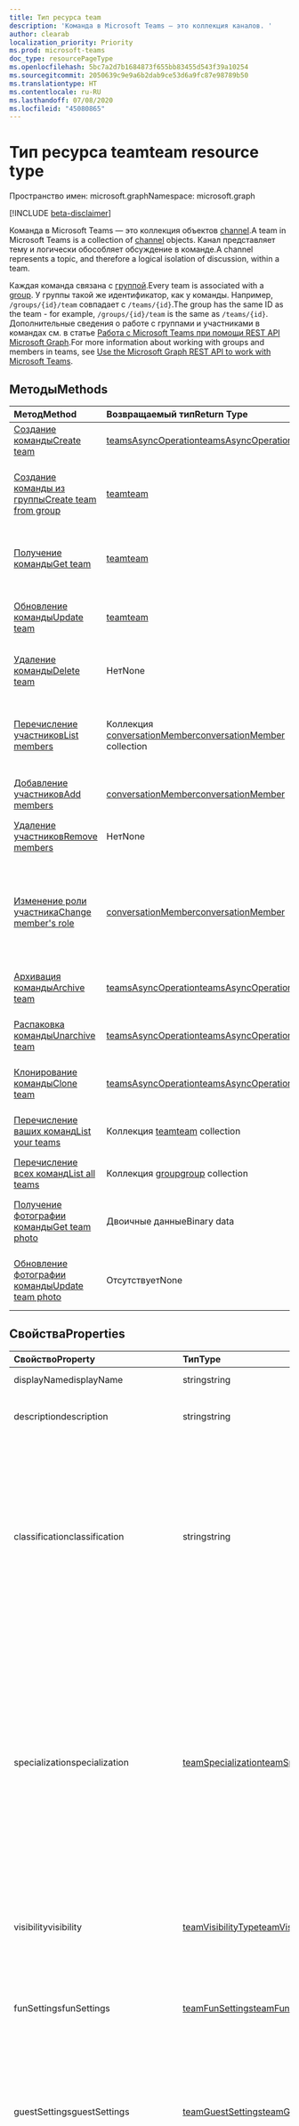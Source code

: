 ```yaml
---
title: Тип ресурса team
description: 'Команда в Microsoft Teams — это коллекция каналов. '
author: clearab
localization_priority: Priority
ms.prod: microsoft-teams
doc_type: resourcePageType
ms.openlocfilehash: 5bc7a2d7b1684873f655bb83455d543f39a10254
ms.sourcegitcommit: 2050639c9e9a6b2dab9ce53d6a9fc87e98789b50
ms.translationtype: HT
ms.contentlocale: ru-RU
ms.lasthandoff: 07/08/2020
ms.locfileid: "45080865"
---
```

# <a name="team-resource-type"></a><span data-ttu-id="06645-103">Тип ресурса team</span><span class="sxs-lookup"><span data-stu-id="06645-103">team resource type</span></span>

<span data-ttu-id="06645-104">Пространство имен: microsoft.graph</span><span class="sxs-lookup"><span data-stu-id="06645-104">Namespace: microsoft.graph</span></span>

[!INCLUDE [beta-disclaimer](../../includes/beta-disclaimer.md)]

<span data-ttu-id="06645-105">Команда в Microsoft Teams — это коллекция объектов [channel](channel.md).</span><span class="sxs-lookup"><span data-stu-id="06645-105">A team in Microsoft Teams is a collection of [channel](channel.md) objects.</span></span> <span data-ttu-id="06645-106">Канал представляет тему и логически обособляет обсуждение в команде.</span><span class="sxs-lookup"><span data-stu-id="06645-106">A channel represents a topic, and therefore a logical isolation of discussion, within a team.</span></span>

<span data-ttu-id="06645-107">Каждая команда связана с [группой](../resources/group.md).</span><span class="sxs-lookup"><span data-stu-id="06645-107">Every team is associated with a [group](../resources/group.md).</span></span> <span data-ttu-id="06645-108">У группы такой же идентификатор, как у команды. Например, `/groups/{id}/team` совпадает с `/teams/{id}`.</span><span class="sxs-lookup"><span data-stu-id="06645-108">The group has the same ID as the team - for example, `/groups/{id}/team` is the same as `/teams/{id}`.</span></span> <span data-ttu-id="06645-109">Дополнительные сведения о работе с группами и участниками в командах см. в статье [Работа с Microsoft Teams при помощи REST API Microsoft Graph](teams-api-overview.md).</span><span class="sxs-lookup"><span data-stu-id="06645-109">For more information about working with groups and members in teams, see [Use the Microsoft Graph REST API to work with Microsoft Teams](teams-api-overview.md).</span></span>

## <a name="methods"></a><span data-ttu-id="06645-110">Методы</span><span class="sxs-lookup"><span data-stu-id="06645-110">Methods</span></span>

| <span data-ttu-id="06645-111">Метод</span><span class="sxs-lookup"><span data-stu-id="06645-111">Method</span></span>       | <span data-ttu-id="06645-112">Возвращаемый тип</span><span class="sxs-lookup"><span data-stu-id="06645-112">Return Type</span></span>  |<span data-ttu-id="06645-113">Описание</span><span class="sxs-lookup"><span data-stu-id="06645-113">Description</span></span>|
|:---------------|:--------|:----------|
|[<span data-ttu-id="06645-114">Создание команды</span><span class="sxs-lookup"><span data-stu-id="06645-114">Create team</span></span>](../api/team-post.md) | [<span data-ttu-id="06645-115">teamsAsyncOperation</span><span class="sxs-lookup"><span data-stu-id="06645-115">teamsAsyncOperation</span></span>](teamsasyncoperation.md) | <span data-ttu-id="06645-116">Создание команды с нуля.</span><span class="sxs-lookup"><span data-stu-id="06645-116">Create a team from scratch.</span></span> |
|[<span data-ttu-id="06645-117">Создание команды из группы</span><span class="sxs-lookup"><span data-stu-id="06645-117">Create team from group</span></span>](../api/team-put-teams.md) | [<span data-ttu-id="06645-118">team</span><span class="sxs-lookup"><span data-stu-id="06645-118">team</span></span>](team.md) | <span data-ttu-id="06645-119">Создание команды или добавление команды в существующую группу.</span><span class="sxs-lookup"><span data-stu-id="06645-119">Create a new team, or add a team to an existing group.</span></span>|
|[<span data-ttu-id="06645-120">Получение команды</span><span class="sxs-lookup"><span data-stu-id="06645-120">Get team</span></span>](../api/team-get.md) | [<span data-ttu-id="06645-121">team</span><span class="sxs-lookup"><span data-stu-id="06645-121">team</span></span>](team.md) | <span data-ttu-id="06645-122">Получение свойств и связей указанной команды.</span><span class="sxs-lookup"><span data-stu-id="06645-122">Retrieve the properties and relationships of the specified team.</span></span>|
|[<span data-ttu-id="06645-123">Обновление команды</span><span class="sxs-lookup"><span data-stu-id="06645-123">Update team</span></span>](../api/team-update.md) | [<span data-ttu-id="06645-124">team</span><span class="sxs-lookup"><span data-stu-id="06645-124">team</span></span>](team.md) |<span data-ttu-id="06645-125">Обновление свойств указанной команды.</span><span class="sxs-lookup"><span data-stu-id="06645-125">Update the properties of the specified team.</span></span> |
|[<span data-ttu-id="06645-126">Удаление команды</span><span class="sxs-lookup"><span data-stu-id="06645-126">Delete team</span></span>](/graph/api/group-delete?view=graph-rest-1.0) | <span data-ttu-id="06645-127">Нет</span><span class="sxs-lookup"><span data-stu-id="06645-127">None</span></span> |<span data-ttu-id="06645-128">Удаление команды и ее связанной группы.</span><span class="sxs-lookup"><span data-stu-id="06645-128">Delete the team and its associated group.</span></span> |
|[<span data-ttu-id="06645-129">Перечисление участников</span><span class="sxs-lookup"><span data-stu-id="06645-129">List members</span></span>](../api/team-list-members.md)|<span data-ttu-id="06645-130">Коллекция [conversationMember](../resources/conversationmember.md)</span><span class="sxs-lookup"><span data-stu-id="06645-130">[conversationMember](../resources/conversationmember.md) collection</span></span>|<span data-ttu-id="06645-131">Получение списка conversationMembers из свойства навигации members.</span><span class="sxs-lookup"><span data-stu-id="06645-131">Get the conversationMembers from the members navigation property.</span></span>|
|[<span data-ttu-id="06645-132">Добавление участников</span><span class="sxs-lookup"><span data-stu-id="06645-132">Add members</span></span>](../api/team-post-members.md)|[<span data-ttu-id="06645-133">conversationMember</span><span class="sxs-lookup"><span data-stu-id="06645-133">conversationMember</span></span>](../resources/conversationmember.md)|<span data-ttu-id="06645-134">Добавление нового участника.</span><span class="sxs-lookup"><span data-stu-id="06645-134">Add a new member.</span></span>|
|[<span data-ttu-id="06645-135">Удаление участников</span><span class="sxs-lookup"><span data-stu-id="06645-135">Remove members</span></span>](../api/team-delete-members.md)|<span data-ttu-id="06645-136">Нет</span><span class="sxs-lookup"><span data-stu-id="06645-136">None</span></span>|<span data-ttu-id="06645-137">Удаление объекта [conversationMember](../resources/conversationmember.md).</span><span class="sxs-lookup"><span data-stu-id="06645-137">Delete a [conversationMember](../resources/conversationmember.md) object.</span></span>|
|[<span data-ttu-id="06645-138">Изменение роли участника</span><span class="sxs-lookup"><span data-stu-id="06645-138">Change member's role</span></span>](../api/conversationmember-update.md)|[<span data-ttu-id="06645-139">conversationMember</span><span class="sxs-lookup"><span data-stu-id="06645-139">conversationMember</span></span>](../resources/conversationmember.md)|<span data-ttu-id="06645-140">Перевод пользователя из категории участников в категорию владельцев или наоборот, из категории владельцев в категорию обычных участников.</span><span class="sxs-lookup"><span data-stu-id="06645-140">Change a member to an owner or back to a regular member.</span></span>|
|[<span data-ttu-id="06645-141">Архивация команды</span><span class="sxs-lookup"><span data-stu-id="06645-141">Archive team</span></span>](../api/team-archive.md) | [<span data-ttu-id="06645-142">teamsAsyncOperation</span><span class="sxs-lookup"><span data-stu-id="06645-142">teamsAsyncOperation</span></span>](../resources/teamsasyncoperation.md) |<span data-ttu-id="06645-143">Перевод команды в состояние только для чтения.</span><span class="sxs-lookup"><span data-stu-id="06645-143">Put the team in a read-only state.</span></span> |
|[<span data-ttu-id="06645-144">Распаковка команды</span><span class="sxs-lookup"><span data-stu-id="06645-144">Unarchive team</span></span>](../api/team-unarchive.md) | [<span data-ttu-id="06645-145">teamsAsyncOperation</span><span class="sxs-lookup"><span data-stu-id="06645-145">teamsAsyncOperation</span></span>](../resources/teamsasyncoperation.md) |<span data-ttu-id="06645-146">Восстановление команды в состояние чтения и записи.</span><span class="sxs-lookup"><span data-stu-id="06645-146">Restore the team to a read-write state.</span></span> |
|[<span data-ttu-id="06645-147">Клонирование команды</span><span class="sxs-lookup"><span data-stu-id="06645-147">Clone team</span></span>](../api/team-clone.md) | [<span data-ttu-id="06645-148">teamsAsyncOperation</span><span class="sxs-lookup"><span data-stu-id="06645-148">teamsAsyncOperation</span></span>](../resources/teamsasyncoperation.md) |<span data-ttu-id="06645-149">Копирование команды и ее связанной группы.</span><span class="sxs-lookup"><span data-stu-id="06645-149">Copy the team and its associated group.</span></span> |
|[<span data-ttu-id="06645-150">Перечисление ваших команд</span><span class="sxs-lookup"><span data-stu-id="06645-150">List your teams</span></span>](../api/user-list-joinedteams.md) | <span data-ttu-id="06645-151">Коллекция [team](team.md)</span><span class="sxs-lookup"><span data-stu-id="06645-151">[team](team.md) collection</span></span> | <span data-ttu-id="06645-152">Перечисление команд, в которых вы являетесь участником.</span><span class="sxs-lookup"><span data-stu-id="06645-152">List the teams you are a member of.</span></span> |
|[<span data-ttu-id="06645-153">Перечисление всех команд</span><span class="sxs-lookup"><span data-stu-id="06645-153">List all teams</span></span>](/graph/teams-list-all-teams) | <span data-ttu-id="06645-154">Коллекция [group](group.md)</span><span class="sxs-lookup"><span data-stu-id="06645-154">[group](group.md) collection</span></span> | <span data-ttu-id="06645-155">Перечисление всех групп, содержащих команды.</span><span class="sxs-lookup"><span data-stu-id="06645-155">List all groups that have teams.</span></span> |
|[<span data-ttu-id="06645-156">Получение фотографии команды</span><span class="sxs-lookup"><span data-stu-id="06645-156">Get team photo</span></span>](../api/team-get-photo.md) | <span data-ttu-id="06645-157">Двоичные данные</span><span class="sxs-lookup"><span data-stu-id="06645-157">Binary data</span></span> | <span data-ttu-id="06645-158">Вы можете получить фотографию (изображение) для команды.</span><span class="sxs-lookup"><span data-stu-id="06645-158">Get the photo (picture) for a team.</span></span> |
|[<span data-ttu-id="06645-159">Обновление фотографии команды</span><span class="sxs-lookup"><span data-stu-id="06645-159">Update team photo</span></span>](../api/team-update-photo.md) | <span data-ttu-id="06645-160">Отсутствует</span><span class="sxs-lookup"><span data-stu-id="06645-160">None</span></span> | <span data-ttu-id="06645-161">Вы можете обновить фотографию (изображение) для команды.</span><span class="sxs-lookup"><span data-stu-id="06645-161">Update the photo (picture) for a team.</span></span> |

## <a name="properties"></a><span data-ttu-id="06645-162">Свойства</span><span class="sxs-lookup"><span data-stu-id="06645-162">Properties</span></span>

| <span data-ttu-id="06645-163">Свойство</span><span class="sxs-lookup"><span data-stu-id="06645-163">Property</span></span> | <span data-ttu-id="06645-164">Тип</span><span class="sxs-lookup"><span data-stu-id="06645-164">Type</span></span> | <span data-ttu-id="06645-165">Описание</span><span class="sxs-lookup"><span data-stu-id="06645-165">Description</span></span> |
|:---------------|:--------|:----------|
|<span data-ttu-id="06645-166">displayName</span><span class="sxs-lookup"><span data-stu-id="06645-166">displayName</span></span>|<span data-ttu-id="06645-167">string</span><span class="sxs-lookup"><span data-stu-id="06645-167">string</span></span>| <span data-ttu-id="06645-168">Имя команды.</span><span class="sxs-lookup"><span data-stu-id="06645-168">The name of the team.</span></span> |
|<span data-ttu-id="06645-169">description</span><span class="sxs-lookup"><span data-stu-id="06645-169">description</span></span>|<span data-ttu-id="06645-170">string</span><span class="sxs-lookup"><span data-stu-id="06645-170">string</span></span>| <span data-ttu-id="06645-171">Необязательное описание для команды.</span><span class="sxs-lookup"><span data-stu-id="06645-171">An optional description for the team.</span></span> |
|<span data-ttu-id="06645-172">classification</span><span class="sxs-lookup"><span data-stu-id="06645-172">classification</span></span>|<span data-ttu-id="06645-173">string</span><span class="sxs-lookup"><span data-stu-id="06645-173">string</span></span>| <span data-ttu-id="06645-174">Необязательная метка.</span><span class="sxs-lookup"><span data-stu-id="06645-174">An optional label.</span></span> <span data-ttu-id="06645-175">Обычно описывает конфиденциальность данных или работы команды.</span><span class="sxs-lookup"><span data-stu-id="06645-175">Typically describes the data or business sensitivity of the team.</span></span> <span data-ttu-id="06645-176">Должно соответствовать одному из предварительно настроенных наборов в каталоге клиента.</span><span class="sxs-lookup"><span data-stu-id="06645-176">Must match one of a pre-configured set in the tenant's directory.</span></span> |
|<span data-ttu-id="06645-177">specialization</span><span class="sxs-lookup"><span data-stu-id="06645-177">specialization</span></span>|[<span data-ttu-id="06645-178">teamSpecialization</span><span class="sxs-lookup"><span data-stu-id="06645-178">teamSpecialization</span></span>](teamspecialization.md)| <span data-ttu-id="06645-179">Необязательное свойство.</span><span class="sxs-lookup"><span data-stu-id="06645-179">Optional.</span></span> <span data-ttu-id="06645-180">Указывает, предназначена ли команда для определенного варианта использования.</span><span class="sxs-lookup"><span data-stu-id="06645-180">Indicates whether the team is intended for a particular use case.</span></span>  <span data-ttu-id="06645-181">У каждой специализации команды есть доступ к уникальным действиям и возможностям, предназначенным для своего варианта использования.</span><span class="sxs-lookup"><span data-stu-id="06645-181">Each team specialization has access to unique behaviors and experiences targeted to its use case.</span></span> |
|<span data-ttu-id="06645-182">visibility</span><span class="sxs-lookup"><span data-stu-id="06645-182">visibility</span></span>|[<span data-ttu-id="06645-183">teamVisibilityType</span><span class="sxs-lookup"><span data-stu-id="06645-183">teamVisibilityType</span></span>](teamvisibilitytype.md)| <span data-ttu-id="06645-184">Видимость группы и команды.</span><span class="sxs-lookup"><span data-stu-id="06645-184">The visibility of a the group and team.</span></span> <span data-ttu-id="06645-185">Значение по умолчанию: Public.</span><span class="sxs-lookup"><span data-stu-id="06645-185">Defaults to Public.</span></span> |
|<span data-ttu-id="06645-186">funSettings</span><span class="sxs-lookup"><span data-stu-id="06645-186">funSettings</span></span>|[<span data-ttu-id="06645-187">teamFunSettings</span><span class="sxs-lookup"><span data-stu-id="06645-187">teamFunSettings</span></span>](teamfunsettings.md) |<span data-ttu-id="06645-188">Параметры для настройки использования Giphy, мемов и наклеек в команде.</span><span class="sxs-lookup"><span data-stu-id="06645-188">Settings to configure use of Giphy, memes, and stickers in the team.</span></span>|
|<span data-ttu-id="06645-189">guestSettings</span><span class="sxs-lookup"><span data-stu-id="06645-189">guestSettings</span></span>|[<span data-ttu-id="06645-190">teamGuestSettings</span><span class="sxs-lookup"><span data-stu-id="06645-190">teamGuestSettings</span></span>](teamguestsettings.md) |<span data-ttu-id="06645-191">Параметры для настройки того, могут ли гости создавать, изменять или удалять каналы в команде.</span><span class="sxs-lookup"><span data-stu-id="06645-191">Settings to configure whether guests can create, update, or delete channels in the team.</span></span>|
|<span data-ttu-id="06645-192">internalId</span><span class="sxs-lookup"><span data-stu-id="06645-192">internalId</span></span> | <span data-ttu-id="06645-193">string</span><span class="sxs-lookup"><span data-stu-id="06645-193">string</span></span> | <span data-ttu-id="06645-194">Уникальный идентификатор для команды, используемый в нескольких местах, например в журнале аудита или [API действий управления Office 365](https://docs.microsoft.com/office/office-365-management-api/office-365-management-activity-api-reference).</span><span class="sxs-lookup"><span data-stu-id="06645-194">A unique ID for the team that has been used in a few places such as the audit log/[Office 365 Management Activity API](https://docs.microsoft.com/office/office-365-management-api/office-365-management-activity-api-reference).</span></span> |
|<span data-ttu-id="06645-195">isArchived</span><span class="sxs-lookup"><span data-stu-id="06645-195">isArchived</span></span>|<span data-ttu-id="06645-196">Boolean</span><span class="sxs-lookup"><span data-stu-id="06645-196">Boolean</span></span>|<span data-ttu-id="06645-197">Находится ли команда в режиме только для чтения.</span><span class="sxs-lookup"><span data-stu-id="06645-197">Whether this team is in read-only mode.</span></span> |
|<span data-ttu-id="06645-198">memberSettings</span><span class="sxs-lookup"><span data-stu-id="06645-198">memberSettings</span></span>|[<span data-ttu-id="06645-199">teamMemberSettings</span><span class="sxs-lookup"><span data-stu-id="06645-199">teamMemberSettings</span></span>](teammembersettings.md) |<span data-ttu-id="06645-200">Параметры для настройки того, могут ли участники выполнять определенные действия, например создавать каналы и добавлять ботов в команде.</span><span class="sxs-lookup"><span data-stu-id="06645-200">Settings to configure whether members can perform certain actions, for example, create channels and add bots, in the team.</span></span>|
|<span data-ttu-id="06645-201">messagingSettings</span><span class="sxs-lookup"><span data-stu-id="06645-201">messagingSettings</span></span>|[<span data-ttu-id="06645-202">teamMessagingSettings</span><span class="sxs-lookup"><span data-stu-id="06645-202">teamMessagingSettings</span></span>](teammessagingsettings.md) |<span data-ttu-id="06645-203">Параметры для настройки обмена сообщениями и упоминаний в команде.</span><span class="sxs-lookup"><span data-stu-id="06645-203">Settings to configure messaging and mentions in the team.</span></span>|
|<span data-ttu-id="06645-204">discoverySettings</span><span class="sxs-lookup"><span data-stu-id="06645-204">discoverySettings</span></span>|[<span data-ttu-id="06645-205">teamDiscoverySettings</span><span class="sxs-lookup"><span data-stu-id="06645-205">teamDiscoverySettings</span></span>](teamdiscoverysettings.md) |<span data-ttu-id="06645-206">Параметры для настройки возможности обнаружения команды другими пользователями.</span><span class="sxs-lookup"><span data-stu-id="06645-206">Settings to configure team discoverability by others.</span></span>|
|<span data-ttu-id="06645-207">webUrl</span><span class="sxs-lookup"><span data-stu-id="06645-207">webUrl</span></span>|<span data-ttu-id="06645-208">string (только для чтения)</span><span class="sxs-lookup"><span data-stu-id="06645-208">string (readonly)</span></span> | <span data-ttu-id="06645-209">Гиперссылка, ведущая к команде в клиенте Microsoft Teams.</span><span class="sxs-lookup"><span data-stu-id="06645-209">A hyperlink that will go to the team in the Microsoft Teams client.</span></span> <span data-ttu-id="06645-210">Это URL-адрес, получаемый при щелчке правой кнопкой мыши по команде в клиенте Microsoft Teams и выборе пункта **Получить ссылку на команду**.</span><span class="sxs-lookup"><span data-stu-id="06645-210">This is the URL that you get when you right-click a team in the Microsoft Teams client and select **Get link to team**.</span></span> <span data-ttu-id="06645-211">Этот URL-адрес должен обрабатываться как непрозрачный BLOB-объект и не должен анализироваться.</span><span class="sxs-lookup"><span data-stu-id="06645-211">This URL should be treated as an opaque blob, and not parsed.</span></span> |
|<span data-ttu-id="06645-212">classSettings</span><span class="sxs-lookup"><span data-stu-id="06645-212">classSettings</span></span>|[<span data-ttu-id="06645-213">teamClassSettings</span><span class="sxs-lookup"><span data-stu-id="06645-213">teamClassSettings</span></span>](teamclasssettings.md) |<span data-ttu-id="06645-214">Настройка параметров класса.</span><span class="sxs-lookup"><span data-stu-id="06645-214">Configure settings of a class.</span></span> <span data-ttu-id="06645-215">Доступна только в том случае, если команда представляет класс.</span><span class="sxs-lookup"><span data-stu-id="06645-215">Available only when the team represents a class.</span></span>|

## <a name="relationships"></a><span data-ttu-id="06645-216">Связи</span><span class="sxs-lookup"><span data-stu-id="06645-216">Relationships</span></span>

| <span data-ttu-id="06645-217">Связь</span><span class="sxs-lookup"><span data-stu-id="06645-217">Relationship</span></span> | <span data-ttu-id="06645-218">Тип</span><span class="sxs-lookup"><span data-stu-id="06645-218">Type</span></span> | <span data-ttu-id="06645-219">Описание</span><span class="sxs-lookup"><span data-stu-id="06645-219">Description</span></span> |
|:---------------|:--------|:----------|
|<span data-ttu-id="06645-220">channels</span><span class="sxs-lookup"><span data-stu-id="06645-220">channels</span></span>|<span data-ttu-id="06645-221">Коллекция [channel](channel.md)</span><span class="sxs-lookup"><span data-stu-id="06645-221">[channel](channel.md) collection</span></span>|<span data-ttu-id="06645-222">Коллекция каналов и сообщений, связанных с командой.</span><span class="sxs-lookup"><span data-stu-id="06645-222">The collection of channels & messages associated with the team.</span></span>|
|<span data-ttu-id="06645-223">installedApps</span><span class="sxs-lookup"><span data-stu-id="06645-223">installedApps</span></span>|<span data-ttu-id="06645-224">[teamsAppInstallation](teamsappinstallation.md) collection</span><span class="sxs-lookup"><span data-stu-id="06645-224">[teamsAppInstallation](teamsappinstallation.md) collection</span></span>|<span data-ttu-id="06645-225">Приложения, установленные в команде.</span><span class="sxs-lookup"><span data-stu-id="06645-225">The apps installed in this team.</span></span>|
|<span data-ttu-id="06645-226">members</span><span class="sxs-lookup"><span data-stu-id="06645-226">members</span></span>|<span data-ttu-id="06645-227">Коллекция [conversationMember](../resources/conversationmember.md)</span><span class="sxs-lookup"><span data-stu-id="06645-227">[conversationMember](../resources/conversationmember.md) collection</span></span>|<span data-ttu-id="06645-228">Участники и владельцы команды.</span><span class="sxs-lookup"><span data-stu-id="06645-228">Members and owners of the team.</span></span>|
|<span data-ttu-id="06645-229">owners</span><span class="sxs-lookup"><span data-stu-id="06645-229">owners</span></span>|[<span data-ttu-id="06645-230">user</span><span class="sxs-lookup"><span data-stu-id="06645-230">user</span></span>](user.md)| <span data-ttu-id="06645-231">Список владельцев команды.</span><span class="sxs-lookup"><span data-stu-id="06645-231">The list of this team's owners.</span></span> <span data-ttu-id="06645-232">В настоящее время при создании группы с использованием разрешений для приложения необходимо указать только одного владельца.</span><span class="sxs-lookup"><span data-stu-id="06645-232">Currently, when creating a team using application permissions, exactly one owner must be specified.</span></span> <span data-ttu-id="06645-233">При использовании делегированных разрешений нельзя указать владельца (владельцем является текущий пользователь).</span><span class="sxs-lookup"><span data-stu-id="06645-233">When using user delegated permissions, no owner can be specified (the current user is the owner).</span></span> <span data-ttu-id="06645-234">Владельца необходимо указать в виде ИД объекта (GUID), а не имени участника-пользователя (UPN).</span><span class="sxs-lookup"><span data-stu-id="06645-234">Owner must be specified as an object ID (GUID), not a UPN.</span></span> |
|<span data-ttu-id="06645-235">operations</span><span class="sxs-lookup"><span data-stu-id="06645-235">operations</span></span>|<span data-ttu-id="06645-236">Коллекция [teamsAsyncOperation](teamsasyncoperation.md)</span><span class="sxs-lookup"><span data-stu-id="06645-236">[teamsAsyncOperation](teamsasyncoperation.md) collection</span></span>| <span data-ttu-id="06645-237">Асинхронные операции, которые выполнялись или выполняются для этой команды.</span><span class="sxs-lookup"><span data-stu-id="06645-237">The async operations that ran or are running on this team.</span></span> | 
|<span data-ttu-id="06645-238">photo;</span><span class="sxs-lookup"><span data-stu-id="06645-238">photo</span></span>|[<span data-ttu-id="06645-239">profilePhoto</span><span class="sxs-lookup"><span data-stu-id="06645-239">profilePhoto</span></span>](../resources/profilephoto.md)|<span data-ttu-id="06645-240">Фотография команды</span><span class="sxs-lookup"><span data-stu-id="06645-240">The team photo.</span></span>|
|[<span data-ttu-id="06645-241">primaryChannel</span><span class="sxs-lookup"><span data-stu-id="06645-241">primaryChannel</span></span>](../api/team-get-primarychannel.md)|[<span data-ttu-id="06645-242">channel</span><span class="sxs-lookup"><span data-stu-id="06645-242">channel</span></span>](channel.md)| <span data-ttu-id="06645-243">Общий канал для команды.</span><span class="sxs-lookup"><span data-stu-id="06645-243">The general channel for the team.</span></span> | 
|<span data-ttu-id="06645-244">schedule</span><span class="sxs-lookup"><span data-stu-id="06645-244">schedule</span></span>|[<span data-ttu-id="06645-245">schedule</span><span class="sxs-lookup"><span data-stu-id="06645-245">schedule</span></span>](schedule.md)| <span data-ttu-id="06645-246">Расписание смен для команды.</span><span class="sxs-lookup"><span data-stu-id="06645-246">The schedule of shifts for this team.</span></span>|
|<span data-ttu-id="06645-247">шаблон</span><span class="sxs-lookup"><span data-stu-id="06645-247">template</span></span>|[<span data-ttu-id="06645-248">teamsTemplate</span><span class="sxs-lookup"><span data-stu-id="06645-248">teamsTemplate</span></span>](teamstemplate.md)| <span data-ttu-id="06645-249">Шаблон, из которого создана команда.</span><span class="sxs-lookup"><span data-stu-id="06645-249">The template this team was created from.</span></span> <span data-ttu-id="06645-250">См. [доступные шаблоны](https://docs.microsoft.com/MicrosoftTeams/get-started-with-teams-templates).</span><span class="sxs-lookup"><span data-stu-id="06645-250">See [available templates](https://docs.microsoft.com/MicrosoftTeams/get-started-with-teams-templates).</span></span> |

## <a name="json-representation"></a><span data-ttu-id="06645-251">Представление в формате JSON</span><span class="sxs-lookup"><span data-stu-id="06645-251">JSON representation</span></span>

<span data-ttu-id="06645-252">Ниже указано представление ресурса в формате JSON.</span><span class="sxs-lookup"><span data-stu-id="06645-252">The following is a JSON representation of the resource.</span></span>

><span data-ttu-id="06645-253">**Примечание.** Если команда относится к типу class, к ней применяется свойство **classSettings**.</span><span class="sxs-lookup"><span data-stu-id="06645-253">**Note:** If the team is of type class, a **classSettings** property is applied on the team.</span></span>

<!-- {
  "blockType": "resource",
  "@odata.type": "microsoft.graph.team",
  "baseType": "microsoft.graph.entity"
}-->

```json
{
  "guestSettings": {"@odata.type": "microsoft.graph.teamGuestSettings"},
  "memberSettings": {"@odata.type": "microsoft.graph.teamMemberSettings"},
  "messagingSettings": {"@odata.type": "microsoft.graph.teamMessagingSettings"},
  "funSettings": {"@odata.type": "microsoft.graph.teamFunSettings"},
  "discoverySettings": {"@odata.type": "microsoft.graph.teamDiscoverySettings"},
  "internalId": "string",
  "isArchived": false,
  "webUrl": "string (URL)",
  "displayName": "string",
  "description": "string",
  "classification": "string",
  "specialization": "string",
  "visibility": "string",
  "classSettings": {"@odata.type": "microsoft.graph.teamClassSettings"}
}
```

<!-- uuid: 8fcb5dbc-d5aa-4681-8e31-b001d5168d79
2015-10-25 14:57:30 UTC -->
<!--
{
  "type": "#page.annotation",
  "description": "team resource",
  "keywords": "",
  "section": "documentation",
  "tocPath": "",
  "suppressions": []
}
-->

## <a name="see-also"></a><span data-ttu-id="06645-254">См. также</span><span class="sxs-lookup"><span data-stu-id="06645-254">See also</span></span>

- [<span data-ttu-id="06645-255">Создание группы с командой</span><span class="sxs-lookup"><span data-stu-id="06645-255">Creating a group with a team</span></span>](/graph/teams-create-group-and-team)
- [<span data-ttu-id="06645-256">Работа с Microsoft Teams при помощи API Microsoft Graph</span><span class="sxs-lookup"><span data-stu-id="06645-256">Use the Microsoft Graph API to work with Microsoft Teams</span></span>](teams-api-overview.md)
